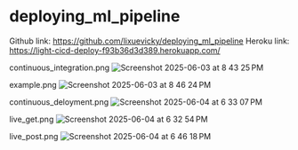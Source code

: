 # deploying_ml_pipeline
Github link: https://github.com/lixuevicky/deploying_ml_pipeline
Heroku link: https://light-cicd-deploy-f93b36d3d389.herokuapp.com/

continuous_integration.png
![Screenshot 2025-06-03 at 8 43 25 PM](https://github.com/user-attachments/assets/2a095646-a9dc-459f-829b-dd3161c0a422)

example.png
![Screenshot 2025-06-03 at 8 46 24 PM](https://github.com/user-attachments/assets/157156cd-82bb-4f1f-92a4-eec173120ddb)

continuous_deloyment.png
![Screenshot 2025-06-04 at 6 33 07 PM](https://github.com/user-attachments/assets/27d789eb-ecf0-40c7-a075-a4f84d7a4843)

live_get.png
![Screenshot 2025-06-04 at 6 32 54 PM](https://github.com/user-attachments/assets/4c063289-f6d8-40c0-9628-2554c5b25e0b)

live_post.png
![Screenshot 2025-06-04 at 6 46 18 PM](https://github.com/user-attachments/assets/3af11395-6877-415a-a1f2-869e38acf934)

